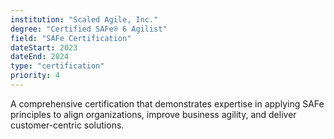```yaml
---
institution: "Scaled Agile, Inc."
degree: "Certified SAFe® 6 Agilist"
field: "SAFe Certification"
dateStart: 2023
dateEnd: 2024
type: "certification"
priority: 4
---
```


A comprehensive certification that demonstrates expertise in applying SAFe principles to align organizations, improve business agility, and deliver customer-centric solutions.